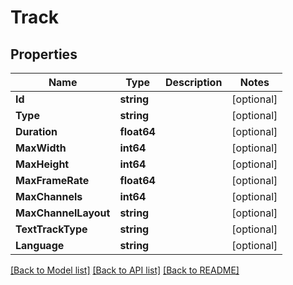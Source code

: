 # Track

## Properties
Name | Type | Description | Notes
------------ | ------------- | ------------- | -------------
**Id** | **string** |  | [optional] 
**Type** | **string** |  | [optional] 
**Duration** | **float64** |  | [optional] 
**MaxWidth** | **int64** |  | [optional] 
**MaxHeight** | **int64** |  | [optional] 
**MaxFrameRate** | **float64** |  | [optional] 
**MaxChannels** | **int64** |  | [optional] 
**MaxChannelLayout** | **string** |  | [optional] 
**TextTrackType** | **string** |  | [optional] 
**Language** | **string** |  | [optional] 

[[Back to Model list]](../README.md#documentation-for-models) [[Back to API list]](../README.md#documentation-for-api-endpoints) [[Back to README]](../README.md)



